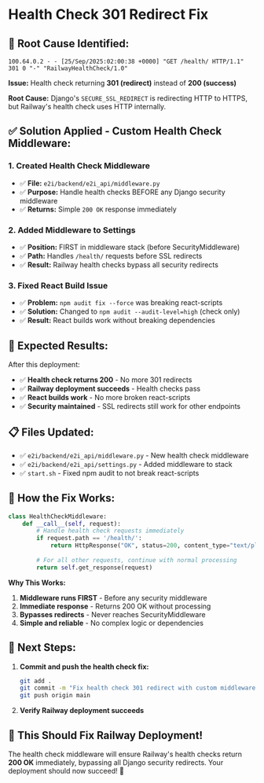 # Health Check 301 Redirect Fix

## 🚨 **Root Cause Identified:**
```
100.64.0.2 - - [25/Sep/2025:02:00:38 +0000] "GET /health/ HTTP/1.1" 301 0 "-" "RailwayHealthCheck/1.0"
```

**Issue:** Health check returning **301 (redirect)** instead of **200 (success)**

**Root Cause:** Django's `SECURE_SSL_REDIRECT` is redirecting HTTP to HTTPS, but Railway's health check uses HTTP internally.

## ✅ **Solution Applied - Custom Health Check Middleware:**

### **1. Created Health Check Middleware**
- ✅ **File:** `e2i/backend/e2i_api/middleware.py`
- ✅ **Purpose:** Handle health checks BEFORE any Django security middleware
- ✅ **Returns:** Simple `200 OK` response immediately

### **2. Added Middleware to Settings**
- ✅ **Position:** FIRST in middleware stack (before SecurityMiddleware)
- ✅ **Path:** Handles `/health/` requests before SSL redirects
- ✅ **Result:** Railway health checks bypass all security redirects

### **3. Fixed React Build Issue**
- ✅ **Problem:** `npm audit fix --force` was breaking react-scripts
- ✅ **Solution:** Changed to `npm audit --audit-level=high` (check only)
- ✅ **Result:** React builds work without breaking dependencies

## 🎯 **Expected Results:**

After this deployment:
- ✅ **Health check returns 200** - No more 301 redirects
- ✅ **Railway deployment succeeds** - Health checks pass
- ✅ **React builds work** - No more broken react-scripts
- ✅ **Security maintained** - SSL redirects still work for other endpoints

## 📋 **Files Updated:**

- ✅ `e2i/backend/e2i_api/middleware.py` - New health check middleware
- ✅ `e2i/backend/e2i_api/settings.py` - Added middleware to stack
- ✅ `start.sh` - Fixed npm audit to not break react-scripts

## 🔧 **How the Fix Works:**

```python
class HealthCheckMiddleware:
    def __call__(self, request):
        # Handle health check requests immediately
        if request.path == '/health/':
            return HttpResponse("OK", status=200, content_type="text/plain")
        
        # For all other requests, continue with normal processing
        return self.get_response(request)
```

**Why This Works:**
1. **Middleware runs FIRST** - Before any security middleware
2. **Immediate response** - Returns 200 OK without processing
3. **Bypasses redirects** - Never reaches SecurityMiddleware
4. **Simple and reliable** - No complex logic or dependencies

## 🚀 **Next Steps:**

1. **Commit and push the health check fix:**
   ```bash
   git add .
   git commit -m "Fix health check 301 redirect with custom middleware"
   git push origin main
   ```

2. **Verify Railway deployment succeeds**

## 🎉 **This Should Fix Railway Deployment!**

The health check middleware will ensure Railway's health checks return **200 OK** immediately, bypassing all Django security redirects. Your deployment should now succeed! 🚀

